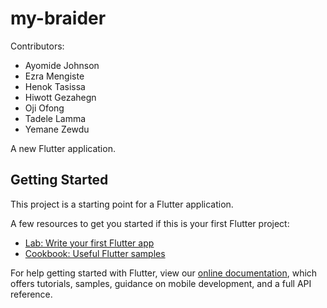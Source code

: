 # my-braider
Contributors:


   * Ayomide Johnson
   * Ezra Mengiste
   * Henok Tasissa
   * Hiwott Gezahegn
   * Oji Ofong
   * Tadele Lamma
   * Yemane Zewdu


A new Flutter application.

## Getting Started

This project is a starting point for a Flutter application.

A few resources to get you started if this is your first Flutter project:

- [Lab: Write your first Flutter app](https://flutter.io/docs/get-started/codelab)
- [Cookbook: Useful Flutter samples](https://flutter.io/docs/cookbook)

For help getting started with Flutter, view our 
[online documentation](https://flutter.io/docs), which offers tutorials, 
samples, guidance on mobile development, and a full API reference.

